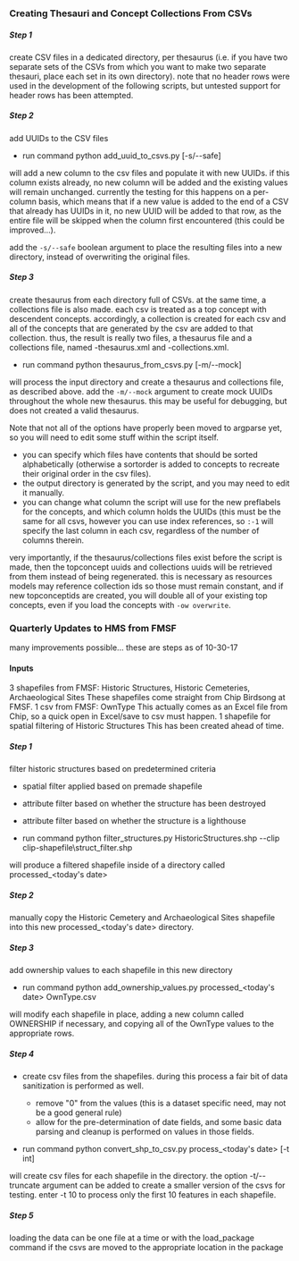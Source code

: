 ### Creating Thesauri and Concept Collections From CSVs

##### Step 1

create CSV files in a dedicated directory, per thesaurus (i.e. if you have two separate sets of the CSVs from which you want to make two separate thesauri, place each set in its own directory). note that no header rows were used in the development of the following scripts, but untested support for header rows has been attempted.

##### Step 2

add UUIDs to the CSV files

+ run command
        python add_uuid_to_csvs.py <csv directory> [-s/--safe]
        
will add a new column to the csv files and populate it with new UUIDs. if this column exists already, no new column will be added and the existing values will remain unchanged. currently the testing for this happens on a per-column basis, which means that if a new value is added to the end of a CSV that already has UUIDs in it, no new UUID will be added to that row, as the entire file will be skipped when the column first encountered (this could be improved...).

add the `-s/--safe` boolean argument to place the resulting files into a new directory, instead of overwriting the original files.
        
##### Step 3

create thesaurus from each directory full of CSVs. at the same time, a collections file is also made. each csv is treated as a top concept with descendent concepts. accordingly, a collection is created for each csv and all of the concepts that are generated by the csv are added to that collection. thus, the result is really two files, a thesaurus file and a collections file, named <csv directory>-thesaurus.xml and <csv directory>-collections.xml.

+ run command
        python thesaurus_from_csvs.py <csv directory> [-m/--mock]
        
will process the input directory and create a thesaurus and collections file, as described above. add the `-m/--mock` argument to create mock UUIDs throughout the whole new thesaurus. this may be useful for debugging, but does not created a valid thesaurus.

Note that not all of the options have properly been moved to argparse yet, so you will need to edit some stuff within the script itself. 

+ you can specify which files have contents that should be sorted alphabetically (otherwise a sortorder is added to concepts to recreate their original order in the csv files).
+ the output directory is generated by the script, and you may need to edit it manually.
+ you can change what column the script will use for the new preflabels for the concepts, and which column holds the UUIDs (this must be the same for all csvs, however you can use index references, so `:-1` will specify the last column in each csv, regardless of the number of columns therein.

very importantly, if the thesaurus/collections files exist before the script is made, then the topconcept uuids and collections uuids will be retrieved from them instead of being regenerated. this is necessary as resources models may reference collection ids so those must remain constant, and if new topconceptids are created, you will double all of your existing top concepts, even if you load the concepts with `-ow overwrite`.

### Quarterly Updates to HMS from FMSF

many improvements possible... these are steps as of 10-30-17

#### Inputs

3 shapefiles from FMSF: Historic Structures, Historic Cemeteries, Archaeological Sites
    These shapefiles come straight from Chip Birdsong at FMSF.
1 csv from FMSF: OwnType
    This actually comes as an Excel file from Chip, so a quick open in Excel/save to csv must happen.
1 shapefile for spatial filtering of Historic Structures
    This has been created ahead of time.

##### Step 1

filter historic structures based on predetermined criteria

+ spatial filter applied based on premade shapefile
+ attribute filter based on whether the structure has been destroyed
+ attribute filter based on whether the structure is a lighthouse

+ run command
        python filter_structures.py HistoricStructures.shp --clip clip-shapefile\struct_filter.shp

will produce a filtered shapefile inside of a directory called processed_<today's date>

##### Step 2

manually copy the Historic Cemetery and Archaeological Sites shapefile into this new processed_<today's date> directory.

##### Step 3

add ownership values to each shapefile in this new directory

+ run command
        python add_ownership_values.py processed_<today's date> OwnType.csv

will modify each shapefile in place, adding a new column called OWNERSHIP if necessary, and copying all of the OwnType values to the appropriate rows.

##### Step 4

+ create csv files from the shapefiles. during this process a fair bit of data sanitization is performed as well.
    + remove "0" from the values (this is a dataset specific need, may not be a good general rule)
    + allow for the pre-determination of date fields, and some basic data parsing and cleanup is performed on values in those fields.

+ run command
        python convert_shp_to_csv.py process_<today's date> [-t int]

will create csv files for each shapefile in the directory. the option -t/--truncate argument can be added to create a smaller version of the csvs for testing. enter -t 10 to process only the first 10 features in each shapefile.

##### Step 5

loading the data can be one file at a time or with the load_package command if the csvs are moved to the appropriate location in the package
